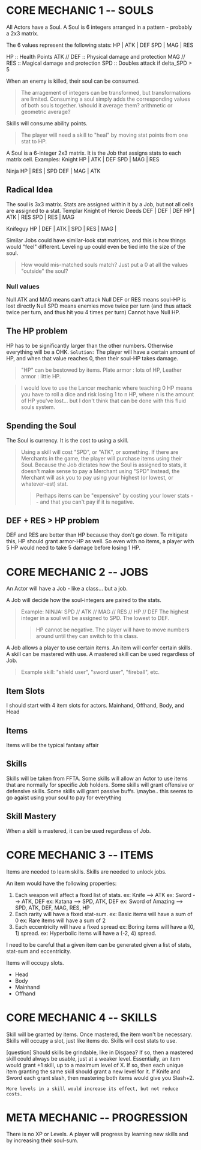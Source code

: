 # CORE MECHANIC 1 -- SOULS
All Actors have a Soul.
A Soul is 6 integers arranged in a pattern - probably a 2x3 matrix.

The 6 values represent the following stats:
HP  | ATK | DEF
SPD | MAG | RES

HP         :: Health Points
ATK // DEF :: Physical damage and protection
MAG // RES :: Magical  damage and protection
SPD        :: Doubles attack if delta_SPD > 5

When an enemy is killed, their soul can be consumed.
> The arragement of integers can be transformed, but transformations are limited. 
> Consuming a soul simply adds the corresponding values of both souls together. \\should it average them? arithmetic or geometric average?

Skills will consume ability points.
> The player will need a skill to "heal" by moving stat points from one stat to HP.

A Soul is a 6-integer 2x3 matrix. It is the Job that assigns stats to each matrix cell. 
Examples:
Knight
HP  | ATK | DEF
SPD | MAG | RES

Ninja
HP  | RES | SPD
DEF | MAG | ATK

## Radical Idea
The soul is 3x3 matrix. Stats are assigned within it by a Job, but not all cells are assigned to a stat.
Templar Knight of Heroic Deeds
DEF | DEF | DEF
HP  | ATK | RES
SPD | RES | MAG

Knifeguy
HP  | DEF | ATK
    | SPD | RES
    | MAG |

Similar Jobs could have similar-look stat matrices, and this is how things would "feel" different. 
Leveling up could even be tied into the size of the soul. 
> How would mis-matched souls match? Just put a 0 at all the values "outside" the soul?

### Null values
Null ATK and MAG means can't attack
Null DEF or RES means soul-HP is lost directly
Null SPD means enemies move twice per turn (and thus attack twice per turn, and thus hit you 4 times per turn)
Cannot have Null HP.

## The HP problem
HP has to be significantly larger than the other numbers. Otherwise everything will be a OHK.
`Solution:` The player will have a certain amount of HP, and when that value reaches 0, then their soul-HP takes damage.
> "HP" can be bestowed by items. Plate armor : lots of HP, Leather armor : little HP.


> I would love to use the Lancer mechanic where teaching 0 HP means you have to roll a dice and risk losing 1 to n HP, where n is the amount of HP you've lost... but I don't think that can be done with this fluid souls system.

## Spending the Soul
The Soul is currency. 
It is the cost to using a skill. 
> Using a skill will cost "SPD", or "ATK", or something.
If there are Merchants in the game, the player will purchase items using their Soul.
> Because the Job dictates how the Soul is assigned to stats, it doesn't make sense to pay a Merchant using "SPD"
> Instead, the Merchant will ask you to pay using your highest (or lowest, or whatever-est) stat.
>> Perhaps items can be "expensive" by costing your lower stats -- and that you can't pay if it is negative. 

## DEF + RES > HP problem
DEF and RES are better than HP because they don't go down.
To mitigate this, HP should grant armor-HP as well. So even with no items, a player with 5 HP would need to take 5 damage before losing 1 HP. 

# CORE MECHANIC 2 -- JOBS
An Actor will have a Job - like a class... but a job.

A Job will decide how the soul-integers are paired to the stats. 
> Example: NINJA: SPD // ATK // MAG // RES // HP // DEF
> The highest integer in a soul will be assigned to SPD. The lowest to DEF.
>> HP cannot be negative. The player will have to move numbers around until they can switch to this class.

A Job allows a player to use certain items. An item will confer certain skills. A skill can be mastered with use. A mastered skill can be used regardless of Job.
> Example skill: "shield user", "sword user", "fireball", etc.


## Item Slots
I should start with 4 item slots for actors.
Mainhand, Offhand, Body, and Head
## Items
Items will be the typical fantasy affair
## Skills
Skills will be taken from FFTA.
Some skills will allow an Actor to use items that are normally for specific Job holders.
Some skills will grant offensive or defensive skills.
Some skills will grant passive buffs. \\maybe.. this seems to go agaist using your soul to pay for everything
## Skill Mastery
When a skill is mastered, it can be used regardless of Job.

# CORE MECHANIC 3 -- ITEMS
Items are needed to learn skills. Skills are needed to unlock jobs.

An item would have the following properties:
1. Each weapon will affect a fixed list of stats.
    ex: Knife --> ATK
    ex: Sword --> ATK, DEF
    ex: Katana --> SPD, ATK, DEF
    ex: Sword of Amazing --> SPD, ATK, DEF, MAG, RES, HP
2. Each rarity will have a fixed stat-sum.
    ex: Basic items will have a sum of 0
    ex: Rare items will have a sum of 2
3. Each eccentricity will have a fixed spread 
    ex: Boring items will have a (0, 1) spread.
    ex: Hyperbolic items will have a (-2, 4) spread.

I need to be careful that a given item can be generated given a list of stats, stat-sum and eccentricity.

Items will occupy slots.
- Head
- Body
- Mainhand
- Offhand

# CORE MECHANIC 4 -- SKILLS
Skill will be granted by items. Once mastered, the item won't be necessary.
Skills will occupy a slot, just like items do.
Skills will cost stats to use. 

[question] Should skills be grindable, like in Disgaea? 
    If so, then a mastered skill could always be usable, just at a weaker level. Essentially, an item would grant +1 skill, up to a maximum level of X.
    If so, then each unique item granting the same skill should grant a new level for it. If Knife and Sword each grant slash, then mastering both items would give you Slash+2.

    More levels in a skill would increase its effect, but not reduce costs.

# META MECHANIC -- PROGRESSION
There is no XP or Levels.
A player will progress by learning new skills and by increasing their soul-sum.